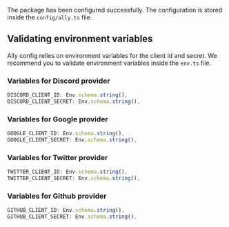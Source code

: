 The package has been configured successfully. The configuration is stored inside the `config/ally.ts` file.

## Validating environment variables
Ally config relies on environment variables for the client id and secret. We recommend you to validate environment variables inside the `env.ts` file.

### Variables for Discord provider

```ts
DISCORD_CLIENT_ID: Env.schema.string(),
DISCORD_CLIENT_SECRET: Env.schema.string(),
```

### Variables for Google provider

```ts
GOOGLE_CLIENT_ID: Env.schema.string(),
GOOGLE_CLIENT_SECRET: Env.schema.string(),
```

### Variables for Twitter provider

```ts
TWITTER_CLIENT_ID: Env.schema.string(),
TWITTER_CLIENT_SECRET: Env.schema.string(),
```

### Variables for Github provider

```ts
GITHUB_CLIENT_ID: Env.schema.string(),
GITHUB_CLIENT_SECRET: Env.schema.string(),
```
